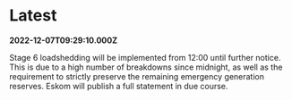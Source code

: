 # Latest

**2022-12-07T09:29:10.000Z**

Stage 6 loadshedding will be implemented from 12:00 until further notice. This is due to a high number of breakdowns since midnight, as well as the requirement to strictly preserve the remaining emergency generation reserves. Eskom will publish a full statement in due course.
